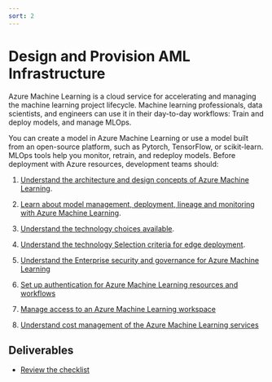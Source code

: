 ```yaml
---
sort: 2
---
```

# Design and Provision AML Infrastructure
Azure Machine Learning is a cloud service for accelerating and managing the machine learning project lifecycle. Machine learning professionals, data scientists, and engineers can use it in their day-to-day workflows: Train and deploy models, and manage MLOps.

You can create a model in Azure Machine Learning or use a model built from an open-source platform, such as Pytorch, TensorFlow, or scikit-learn. MLOps tools help you monitor, retrain, and redeploy models.
Before deployment with Azure resources, development teams should:
1. [Understand the architecture and design concepts of Azure Machine Learning](1-MLOpsArchitectureConcepts.md).

2. [Learn about model management, deployment, lineage and monitoring with Azure Machine Learning](2-ModelManagement.md).

3. [Understand the technology choices available](/2-Design/3-InfrastructureServiceManagement/1-AMLTechChoices.md).

4. [Understand the technology Selection criteria for edge deployment](/2-Design/3-InfrastructureServiceManagement/2-EdgeDeployment.md).

5. [Understand the Enterprise security and governance for Azure Machine Learning](/2-Design/3-InfrastructureServiceManagement/3-EnterpriseSecurity%26Governance.md)

6. [Set up authentication for Azure Machine Learning resources and workflows](/2-Design//3-InfrastructureServiceManagement/4-Authentication.md)

7. [Manage access to an Azure Machine Learning workspace](/2-Design//3-InfrastructureServiceManagement/5-how-to-assign-roles.md)

8. [Understand cost management of the Azure Machine Learning services](/2-Design/3-InfrastructureServiceManagement/6-cost-management.md)

## Deliverables
* [Review the checklist](checklist.md)
